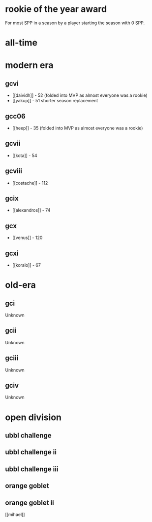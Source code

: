 # rookie of the year award

For most SPP in a season by a player starting the season with 0 SPP.

# all-time


# modern era

## gcvi

* [[daividh]] - 52 (folded into MVP as almost everyone was a rookie)
* [[yakup]] - 51 shorter season replacement

## gcc06

* [[heep]] - 35 (folded into MVP as almost everyone was a rookie)

## gcvii

* [[kota]] - 54

## gcviii

* [[costache]] - 112

## gcix

* [[alexandros]] - 74

## gcx

* [[venus]] - 120

## gcxi

* [[koralo]] - 67

# old-era

## gci

Unknown

## gcii

Unknown

## gciii

Unknown

## gciv

Unknown

# open division

## ubbl challenge

## ubbl challenge ii

## ubbl challenge iii

## orange goblet

## orange goblet ii

[[mihael]]